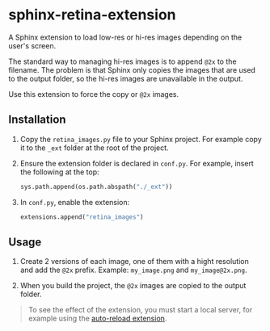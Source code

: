 # sphinx-retina-extension

A Sphinx extension to load low-res or hi-res images depending on the user's screen.

The standard way to managing hi-res images is to append `@2x` to the  filename. The problem is that Sphinx only copies the images that are used to the output folder, so the hi-res images are unavailable in the output.

Use this extension to force the copy or `@2x` images.


## Installation

1.  Copy the `retina_images.py` file to your Sphinx project. For example copy it to the `_ext` folder at the root of the project.
1.  Ensure the extension folder is declared in `conf.py`. For example, insert the following at the top:

    ```python
    sys.path.append(os.path.abspath("./_ext"))
    ```

1.  In `conf.py`, enable the extension:

    ```python
    extensions.append("retina_images")
    ```


## Usage

1. Create 2 versions of each image, one of them with a hight resolution and add the `@2x` prefix. Example: `my_image.png` and `my_image@2x.png`.

1. When you build the project, the `@2x` images are copied to the output folder.

> To see the effect of the extension, you must start a local server, for example using the [auto-reload extension](https://github.com/GaretJax/sphinx-autobuild).